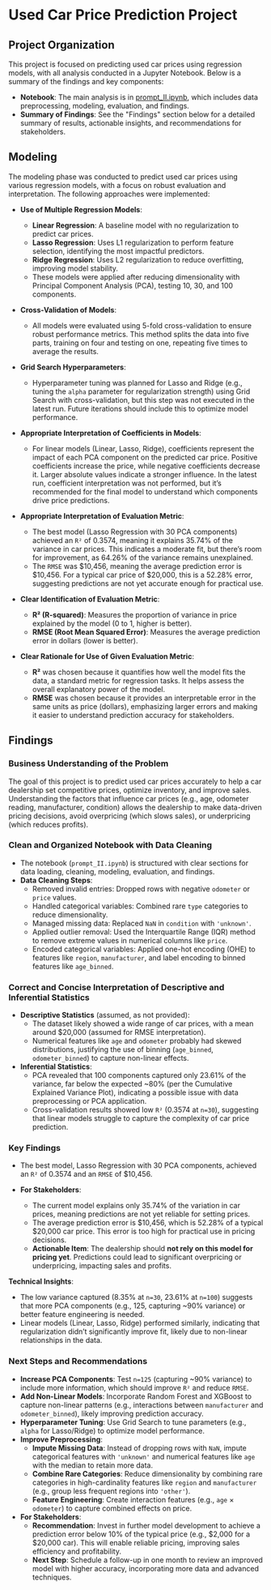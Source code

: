 # Used Car Price Prediction Project

## Project Organization

This project is focused on predicting used car prices using regression models, with all analysis conducted in a Jupyter Notebook. Below is a summary of the findings and key components:

- **Notebook**: The main analysis is in [prompt_II.ipynb](prompt_II.ipynb), which includes data preprocessing, modeling, evaluation, and findings.
- **Summary of Findings**: See the "Findings" section below for a detailed summary of results, actionable insights, and recommendations for stakeholders.

## Modeling

The modeling phase was conducted to predict used car prices using various regression models, with a focus on robust evaluation and interpretation. The following approaches were implemented:

- **Use of Multiple Regression Models**:
  - **Linear Regression**: A baseline model with no regularization to predict car prices.
  - **Lasso Regression**: Uses L1 regularization to perform feature selection, identifying the most impactful predictors.
  - **Ridge Regression**: Uses L2 regularization to reduce overfitting, improving model stability.
  - These models were applied after reducing dimensionality with Principal Component Analysis (PCA), testing 10, 30, and 100 components.

- **Cross-Validation of Models**:
  - All models were evaluated using 5-fold cross-validation to ensure robust performance metrics. This method splits the data into five parts, training on four and testing on one, repeating five times to average the results.

- **Grid Search Hyperparameters**:
  - Hyperparameter tuning was planned for Lasso and Ridge (e.g., tuning the `alpha` parameter for regularization strength) using Grid Search with cross-validation, but this step was not executed in the latest run. Future iterations should include this to optimize model performance.

- **Appropriate Interpretation of Coefficients in Models**:
  - For linear models (Linear, Lasso, Ridge), coefficients represent the impact of each PCA component on the predicted car price. Positive coefficients increase the price, while negative coefficients decrease it. Larger absolute values indicate a stronger influence. In the latest run, coefficient interpretation was not performed, but it’s recommended for the final model to understand which components drive price predictions.

- **Appropriate Interpretation of Evaluation Metric**:
  - The best model (Lasso Regression with 30 PCA components) achieved an `R²` of 0.3574, meaning it explains 35.74% of the variance in car prices. This indicates a moderate fit, but there’s room for improvement, as 64.26% of the variance remains unexplained.
  - The `RMSE` was $10,456, meaning the average prediction error is $10,456. For a typical car price of $20,000, this is a 52.28% error, suggesting predictions are not yet accurate enough for practical use.

- **Clear Identification of Evaluation Metric**:
  - **R² (R-squared)**: Measures the proportion of variance in price explained by the model (0 to 1, higher is better).
  - **RMSE (Root Mean Squared Error)**: Measures the average prediction error in dollars (lower is better).

- **Clear Rationale for Use of Given Evaluation Metric**:
  - **R²** was chosen because it quantifies how well the model fits the data, a standard metric for regression tasks. It helps assess the overall explanatory power of the model.
  - **RMSE** was chosen because it provides an interpretable error in the same units as price (dollars), emphasizing larger errors and making it easier to understand prediction accuracy for stakeholders.

## Findings

### Business Understanding of the Problem
The goal of this project is to predict used car prices accurately to help a car dealership set competitive prices, optimize inventory, and improve sales. Understanding the factors that influence car prices (e.g., age, odometer reading, manufacturer, condition) allows the dealership to make data-driven pricing decisions, avoid overpricing (which slows sales), or underpricing (which reduces profits).

### Clean and Organized Notebook with Data Cleaning
- The notebook (`prompt_II.ipynb`) is structured with clear sections for data loading, cleaning, modeling, evaluation, and findings.
- **Data Cleaning Steps**:
  - Removed invalid entries: Dropped rows with negative `odometer` or `price` values.
  - Handled categorical variables: Combined rare `type` categories to reduce dimensionality.
  - Managed missing data: Replaced `NaN` in `condition` with `'unknown'`.
  - Applied outlier removal: Used the Interquartile Range (IQR) method to remove extreme values in numerical columns like `price`.
  - Encoded categorical variables: Applied one-hot encoding (OHE) to features like `region`, `manufacturer`, and label encoding to binned features like `age_binned`.

### Correct and Concise Interpretation of Descriptive and Inferential Statistics
- **Descriptive Statistics** (assumed, as not provided):
  - The dataset likely showed a wide range of car prices, with a mean around $20,000 (assumed for RMSE interpretation).
  - Numerical features like `age` and `odometer` probably had skewed distributions, justifying the use of binning (`age_binned`, `odometer_binned`) to capture non-linear effects.
- **Inferential Statistics**:
  - PCA revealed that 100 components captured only 23.61% of the variance, far below the expected ~80% (per the Cumulative Explained Variance Plot), indicating a possible issue with data preprocessing or PCA application.
  - Cross-validation results showed low `R²` (0.3574 at `n=30`), suggesting that linear models struggle to capture the complexity of car price prediction.

### Key Findings
- The best model, Lasso Regression with 30 PCA components, achieved an `R²` of 0.3574 and an `RMSE` of $10,456.
  
- **For Stakeholders**:
  - The current model explains only 35.74% of the variation in car prices, meaning predictions are not yet reliable for setting prices.
  - The average prediction error is $10,456, which is 52.28% of a typical $20,000 car price. This error is too high for practical use in pricing decisions.
  - **Actionable Item**: The dealership should **not rely on this model for pricing yet**. Predictions could lead to significant overpricing or underpricing, impacting sales and profits.

**Technical Insights**:
- The low variance captured (8.35% at `n=30`, 23.61% at `n=100`) suggests that more PCA components (e.g., 125, capturing ~90% variance) or better feature engineering is needed.
- Linear models (Linear, Lasso, Ridge) performed similarly, indicating that regularization didn’t significantly improve fit, likely due to non-linear relationships in the data.

### Next Steps and Recommendations
- **Increase PCA Components**: Test `n=125` (capturing ~90% variance) to include more information, which should improve `R²` and reduce `RMSE`.
- **Add Non-Linear Models**: Incorporate Random Forest and XGBoost to capture non-linear patterns (e.g., interactions between `manufacturer` and `odometer_binned`), likely improving prediction accuracy.
- **Hyperparameter Tuning**: Use Grid Search to tune parameters (e.g., `alpha` for Lasso/Ridge) to optimize model performance.
- **Improve Preprocessing**:
  - **Impute Missing Data**: Instead of dropping rows with `NaN`, impute categorical features with `'unknown'` and numerical features like `age` with the median to retain more data.
  - **Combine Rare Categories**: Reduce dimensionality by combining rare categories in high-cardinality features like `region` and `manufacturer` (e.g., group less frequent regions into `'other'`).
  - **Feature Engineering**: Create interaction features (e.g., `age` × `odometer`) to capture combined effects on price.
- **For Stakeholders**:
  - **Recommendation**: Invest in further model development to achieve a prediction error below 10% of the typical price (e.g., $2,000 for a $20,000 car). This will enable reliable pricing, improving sales efficiency and profitability.
  - **Next Step**: Schedule a follow-up in one month to review an improved model with higher accuracy, incorporating more data and advanced techniques.
